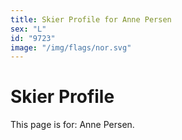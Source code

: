 ```yaml
---
title: Skier Profile for Anne Persen
sex: "L"
id: "9723"
image: "/img/flags/nor.svg" 
---
```


# Skier Profile

This page is for: Anne Persen.
    